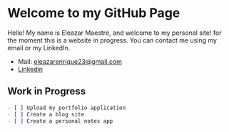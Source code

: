 # Welcome to my GitHub Page

Hello! My name is Eleazar Maestre, and welcome to my personal site! for the moment this is a website in progress. You can contact me using my email or my LinkedIn.

- Mail: eleazarenrique23@gmail.com
- [Linkedin](https://www.linkedin.com/in/eleazarmaestre)

## Work in Progress

```markdown
- [ ] Upload my portfolio application
- [ ] Create a blog site
- [ ] Create a personal notes app
```
